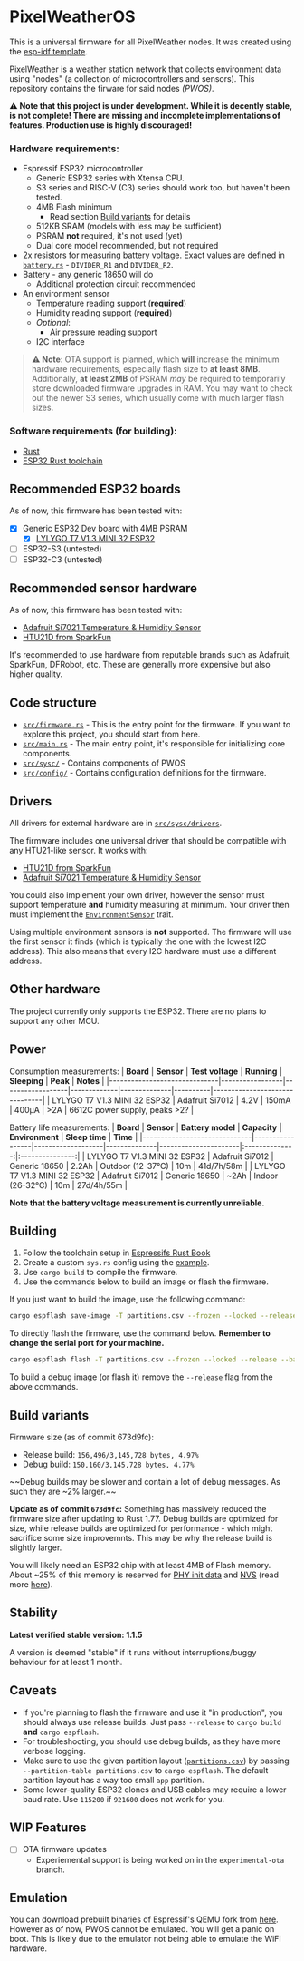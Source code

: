 # PixelWeatherOS
This is a universal firmware for all PixelWeather nodes. It was created using the [esp-idf template](https://github.com/esp-rs/esp-idf-template).

PixelWeather is a weather station network that collects environment data using "nodes" (a collection of microcontrollers and sensors). This repository contains the firware for said nodes _(PWOS)_.

**⚠️ Note that this project is under development. While it is decently stable, is not complete! There are missing and incomplete implementations of features. Production use is highly discouraged!**

### Hardware requirements:
- Espressif ESP32 microcontroller
    - Generic ESP32 series with Xtensa CPU.
    - S3 series and RISC-V (C3) series should work too, but haven't been tested.
    - 4MB Flash minimum
        - Read section [Build variants](#build-variants) for details
    - 512KB SRAM (models with less may be sufficient)
    - PSRAM **not** required, it's not used (yet)
    - Dual core model recommended, but not required
- 2x resistors for measuring battery voltage. Exact values are defined in [`battery.rs`](src/sysc/battery.rs) - `DIVIDER_R1` and `DIVIDER_R2`.
- Battery - any generic 18650 will do
    - Additional protection circuit recommended
- An environment sensor
    - Temperature reading support (**required**)
    - Humidity reading support (**required**)
    - _Optional_:
        - Air pressure reading support
    - I2C interface

> **⚠️ Note**: OTA support is planned, which **will** increase the minimum hardware requirements, especially flash size to **at least 8MB**. Additionally, **at least 2MB** of PSRAM *may* be required to temporarily store downloaded firmware upgrades in RAM. You may want to check out the newer S3 series, which usually come with much larger flash sizes.

### Software requirements (for building):
- [Rust](https://rustlang.org/)
- [ESP32 Rust toolchain](https://esp-rs.github.io/book/)

## Recommended ESP32 boards
As of now, this firmware has been tested with:
- [x] Generic ESP32 Dev board with 4MB PSRAM
    - [x] [LYLYGO T7 V1.3 MINI 32 ESP32](https://lilygo.cc/products/t7-v1-3-mini-32-esp32)
- [ ] ESP32-S3 (untested)
- [ ] ESP32-C3 (untested)

## Recommended sensor hardware
As of now, this firmware has been tested with:
- [Adafruit Si7021 Temperature & Humidity Sensor](https://www.adafruit.com/product/3251)
- [HTU21D from SparkFun](https://www.sparkfun.com/products/retired/12064)

It's recommended to use hardware from reputable brands such as Adafruit, SparkFun, DFRobot, etc. These are generally more expensive but also higher quality.

## Code structure
- [`src/firmware.rs`](/src/firmware.rs) - This is the entry point for the firmware. If you want to explore this project, you should start from here.
- [`src/main.rs`](/src/main.rs) - The main entry point, it's responsible for initializing core components.
- [`src/sysc/`](/src/sysc/) - Contains components of PWOS
- [`src/config/`](src/config/) - Contains configuration definitions for the firmware.

## Drivers
All drivers for external hardware are in [`src/sysc/drivers`](src/sysc/drivers).

The firmware includes one universal driver that should be compatible with any HTU21-like sensor. It works with:
- [HTU21D from SparkFun](https://www.sparkfun.com/products/retired/12064)
- [Adafruit Si7021 Temperature & Humidity Sensor](https://www.adafruit.com/product/3251)

You could also implement your own driver, however the sensor must support temperature **and** humidity measuring at minimum. Your driver then must implement the [`EnvironmentSensor`](src/sysc/drivers/envsensor_trait.rs) trait.

Using multiple environment sensors is **not** supported. The firmware will use the first sensor it finds (which is typically the one with the lowest I2C address). This also means that every I2C hardware must use a different address.

## Other hardware
The project currently only supports the ESP32. There are no plans to support any other MCU.

## Power
Consumption measurements:
| **Board**                    | **Sensor**      | **Test voltage** | **Running** | **Sleeping** | **Peak** | **Notes**                     |
|------------------------------|-----------------|------------------|-------------|--------------|----------|-------------------------------|
| LYLYGO T7 V1.3 MINI 32 ESP32 | Adafruit Si7012 | 4.2V             | 150mA       | 400µA        | >2A      | 6612C power supply, peaks >2? |

Battery life measurements:
| **Board**                    | **Sensor**      | **Battery model** | **Capacity** | **Environment**      | **Sleep time** | **Time**        |
|------------------------------|-----------------|-------------------|--------------|----------------------|:--------------:|:---------------:|
| LYLYGO T7 V1.3 MINI 32 ESP32 | Adafruit Si7012 | Generic 18650     | 2.2Ah        | Outdoor (12-37°C)    | 10m            | 41d/7h/58m      |
| LYLYGO T7 V1.3 MINI 32 ESP32 | Adafruit Si7012 | Generic 18650     | ~2Ah         | Indoor (26-32°C)     | 10m            | 27d/4h/55m      |

**Note that the battery voltage measurement is currently unreliable.**

## Building
1. Follow the toolchain setup in [Espressifs Rust Book](https://esp-rs.github.io/book/)
2. Create a custom `sys.rs` config using the [example](src/config/sys.rs.example).
3. Use `cargo build` to compile the firmware.
4. Use the commands below to build an image or flash the firmware.

If you just want to build the image, use the following command:
```sh
cargo espflash save-image -T partitions.csv --frozen --locked --release --chip esp32 -s 4mb --merge image.bin
```

To directly flash the firmware, use the command below. **Remember to change the serial port for your machine.**
```sh
cargo espflash flash -T partitions.csv --frozen --locked --release --baud 921600 --port /dev/cu.usbserial-XXXXXXXX
```

To build a debug image (or flash it) remove the `--release` flag from the above commands.

## Build variants
Firmware size (as of commit 673d9fc):
- Release build: `156,496/3,145,728 bytes, 4.97%`
- Debug build: `150,160/3,145,728 bytes, 4.77%`

~~Debug builds may be slower and contain a lot of debug messages. As such they are ~2% larger.~~

**Update as of commit `673d9fc`:** Something has massively reduced the firmware size after updating to Rust 1.77. Debug builds are optimized for size, while release builds are optimized for performance - which might sacrifice some size improvemnts. This may be why the release build is slightly larger.

You will likely need an ESP32 chip with at least 4MB of Flash memory. About ~25% of this memory is reserved for [PHY init data](https://en.m.wikipedia.org/w/index.php?title=Physical_layer&diffonly=true#PHY) and [NVS](https://docs.espressif.com/projects/esp-idf/en/stable/esp32/api-reference/storage/nvs_flash.html?highlight=nvs) (read more [here](https://docs.espressif.com/projects/esp-idf/en/stable/esp32/api-guides/partition-tables.html#built-in-partition-tables)).

## Stability
__Latest verified stable version: 1.1.5__

A version is deemed "stable" if it runs without interruptions/buggy behaviour for at least 1 month.

## Caveats
- If you're planning to flash the firmware and use it "in production", you should always use release builds. Just pass `--release` to `cargo build` **and** `cargo espflash`.
- For troubleshooting, you should use debug builds, as they have more verbose logging.
- Make sure to use the given partition layout ([`partitions.csv`](partitions.csv)) by passing `--partition-table partitions.csv` to `cargo espflash`. The default partition layout has a way too small `app` partition.
- Some lower-quality ESP32 clones and USB cables may require a lower baud rate. Use `115200` if `921600` does not work for you.

## WIP Features
- [ ] OTA firmware updates
    - Experiemental support is being worked on in the `experimental-ota` branch.

## Emulation
You can download prebuilt binaries of Espressif's QEMU fork from [here](https://github.com/espressif/qemu/releases). However as of now, PWOS cannot be emulated. You will get a panic on boot. This is likely due to the emulator not being able to emulate the WiFi hardware.